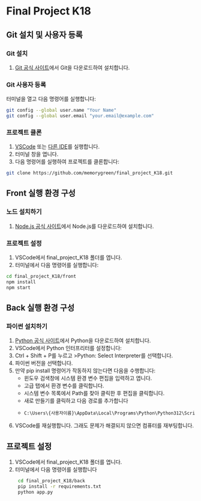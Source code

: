 # Final Project K18

## Git 설치 및 사용자 등록

### Git 설치
1. [Git 공식 사이트](https://git-scm.com/)에서 Git을 다운로드하여 설치합니다.

### Git 사용자 등록
터미널을 열고 다음 명령어를 실행합니다:
```sh
git config --global user.name "Your Name"
git config --global user.email "your.email@example.com"
```
### 프로젝트 클론
1. [VSCode](https://code.visualstudio.com/download) 또는 [다른 IDE](https://www.cursor.com/)를 실행합니다.
2. 터미널 창을 엽니다.
3. 다음 명령어를 실행하여 프로젝트를 클론합니다:
```sh
git clone https://github.com/memorygreen/final_project_K18.git
```

## Front 실행 환경 구성
### 노드 설치하기
1. [Node.js 공식 사이트](https://nodejs.org/en)에서 Node.js를 다운로드하여 설치합니다.
### 프로젝트 설정
1. VSCode에서 final_project_K18 폴더를 엽니다.
2. 터미널에서 다음 명령어를 실행합니다:
```sh
cd final_project_K18/front
npm install
npm start
```
## Back 실행 환경 구성
### 파이썬 설치하기
1. [Python 공식 사이트](https://www.python.org/downloads/)에서 Python을 다운로드하여 설치합니다.
2. VSCode에서 Python 인터프리터를 설정합니다:
3. Ctrl + Shift + P를 누르고 >Python: Select Interpreter를 선택합니다.
4. 파이썬 버전을 선택합니다.
5. 만약 pip install 명령어가 작동하지 않는다면 다음을 수행합니다:
    -  윈도우 검색창에 시스템 환경 변수 편집을 입력하고 엽니다.
    - 고급 탭에서 환경 변수를 클릭합니다.
    - 시스템 변수 목록에서 Path를 찾아 클릭한 후 편집을 클릭합니다.
    - 새로 만들기를 클릭하고 다음 경로를 추가합니다
    - ```sh
      C:\Users\{사용자이름}\AppData\Local\Programs\Python\Python312\Scripts
      ```  
6. VSCode를 재실행합니다. 그래도 문제가 해결되지 않으면 컴퓨터를 재부팅합니다.

## 프로젝트 설정
1. VSCode에서 final_project_K18 폴더를 엽니다.
2. 터미널에서 다음 명령어를 실행합니다
   ```sh
    cd final_project_K18/back
    pip install -r requirements.txt
    python app.py
   ```
